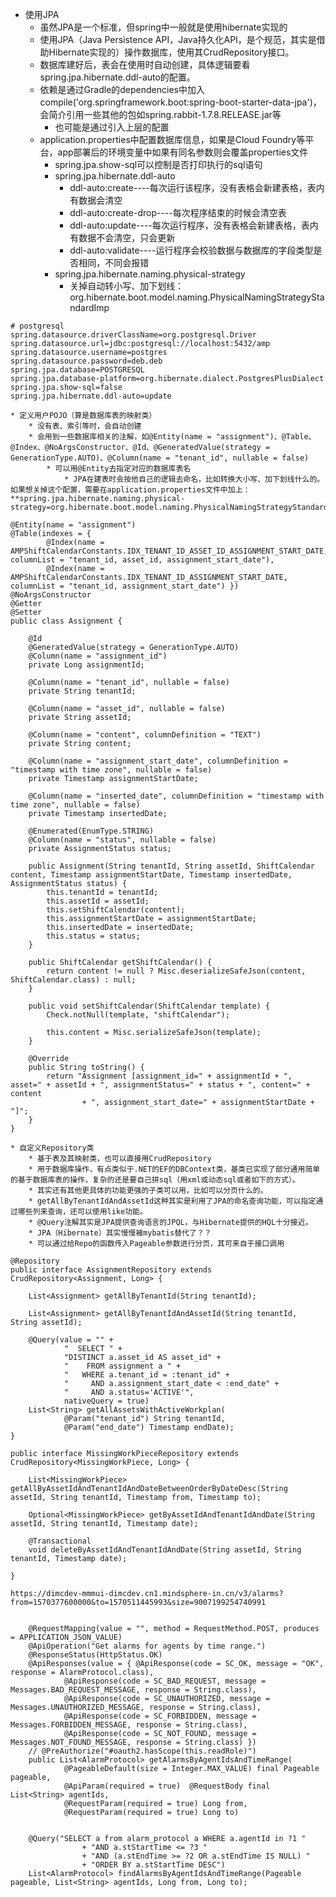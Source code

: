 * 使用JPA
    * 虽然JPA是一个标准，但spring中一般就是使用hibernate实现的
    * 使用JPA（Java Persistence API，Java持久化API，是个规范，其实是借助Hibernate实现的）操作数据库，使用其CrudRepository接口。
    * 数据库建好后，表会在使用时自动创建，具体逻辑要看spring.jpa.hibernate.ddl-auto的配置。
    * 依赖是通过Gradle的dependencies中加入compile('org.springframework.boot:spring-boot-starter-data-jpa')，会简介引用一些其他的包如spring.rabbit-1.7.8.RELEASE.jar等
        * 也可能是通过引入上层的配置
    * application.properties中配置数据库信息，如果是Cloud Foundry等平台，app部署后的环境变量中如果有同名参数则会覆盖properties文件
        * spring.jpa.show-sql可以控制是否打印执行的sql语句
        * spring.jpa.hibernate.ddl-auto
            * ddl-auto:create----每次运行该程序，没有表格会新建表格，表内有数据会清空
            * ddl-auto:create-drop----每次程序结束的时候会清空表
            * ddl-auto:update----每次运行程序，没有表格会新建表格，表内有数据不会清空，只会更新
            * ddl-auto:validate----运行程序会校验数据与数据库的字段类型是否相同，不同会报错
        * spring.jpa.hibernate.naming.physical-strategy
            * 关掉自动转小写、加下划线：org.hibernate.boot.model.naming.PhysicalNamingStrategyStandardImp

```
# postgresql
spring.datasource.driverClassName=org.postgresql.Driver
spring.datasource.url=jdbc:postgresql://localhost:5432/amp
spring.datasource.username=postgres
spring.datasource.password=deb.deb
spring.jpa.database=POSTGRESQL
spring.jpa.database-platform=org.hibernate.dialect.PostgresPlusDialect
spring.jpa.show-sql=false
spring.jpa.hibernate.ddl-auto=update

```

    * 定义用户POJO（算是数据库表的映射类）
        * 没有表、索引等时，会自动创建
        * 会用到一些数据库相关的注解，如@Entity(name = "assignment")、@Table、@Index、@NoArgsConstructor、@Id、@GeneratedValue(strategy = GenerationType.AUTO)、@Column(name = "tenant_id", nullable = false)
            * 可以用@Entity去指定对应的数据库表名
                * JPA在建表时会按他自己的逻辑去命名，比如转换大小写、加下划线什么的。如果想关掉这个配置，需要在application.properties文件中加上：**spring.jpa.hibernate.naming.physical-strategy=org.hibernate.boot.model.naming.PhysicalNamingStrategyStandardImpl**

```
@Entity(name = "assignment")
@Table(indexes = {
		@Index(name = AMPShiftCalendarConstants.IDX_TENANT_ID_ASSET_ID_ASSIGNMENT_START_DATE, columnList = "tenant_id, asset_id, assignment_start_date"),
		@Index(name = AMPShiftCalendarConstants.IDX_TENANT_ID_ASSIGNMENT_START_DATE, columnList = "tenant_id, assignment_start_date") })
@NoArgsConstructor
@Getter
@Setter
public class Assignment {

	@Id
	@GeneratedValue(strategy = GenerationType.AUTO)
	@Column(name = "assignment_id")
	private Long assignmentId;

	@Column(name = "tenant_id", nullable = false)
	private String tenantId;

	@Column(name = "asset_id", nullable = false)
	private String assetId;

	@Column(name = "content", columnDefinition = "TEXT")
	private String content;

	@Column(name = "assignment_start_date", columnDefinition = "timestamp with time zone", nullable = false)
	private Timestamp assignmentStartDate;

	@Column(name = "inserted_date", columnDefinition = "timestamp with time zone", nullable = false)
	private Timestamp insertedDate;

	@Enumerated(EnumType.STRING)
	@Column(name = "status", nullable = false)
	private AssignmentStatus status;

	public Assignment(String tenantId, String assetId, ShiftCalendar content, Timestamp assignmentStartDate, Timestamp insertedDate, AssignmentStatus status) {
		this.tenantId = tenantId;
		this.assetId = assetId;
		this.setShiftCalendar(content);
		this.assignmentStartDate = assignmentStartDate;
		this.insertedDate = insertedDate;
		this.status = status;
	}

	public ShiftCalendar getShiftCalendar() {
		return content != null ? Misc.deserializeSafeJson(content, ShiftCalendar.class) : null;
	}

	public void setShiftCalendar(ShiftCalendar template) {
		Check.notNull(template, "shiftCalendar");

		this.content = Misc.serializeSafeJson(template);
	}

	@Override
	public String toString() {
		return "Assignment [assignment_id=" + assignmentId + ", asset=" + assetId + ", assignmentStatus=" + status + ", content=" + content
				+ ", assignment_start_date=" + assignmentStartDate + "]";
	}
}

```

    * 自定义Repository类
        * 基于表及其映射类，也可以直接用CrudRepository
        * 用于数据库操作，有点类似于.NET的EF的DBContext类，基类已实现了部分通用简单的基于数据库表的操作，复杂的还是要自己拼sql（用xml或动态sql或者如下的方式）。
        * 其实还有其他更具体的功能更强的子类可以用，比如可以分页什么的。
        * getAllByTenantIdAndAssetId这种其实是利用了JPA的命名查询功能，可以指定通过哪些列来查询，还可以使用like功能。
        * @Query注解其实是JPA提供查询语言的JPQL，与Hibernate提供的HQL十分接近。
        * JPA（Hibernate）其实慢慢被mybatis替代了？？
        * 可以通过给Repo的函数传入Pageable参数进行分页，其可来自于接口调用

```
@Repository
public interface AssignmentRepository extends CrudRepository<Assignment, Long> {

	List<Assignment> getAllByTenantId(String tenantId);

	List<Assignment> getAllByTenantIdAndAssetId(String tenantId, String assetId);

	@Query(value = "" +
			"  SELECT " +
			"DISTINCT a.asset_id AS asset_id" +
			"    FROM assignment a " +
			"   WHERE a.tenant_id = :tenant_id" +
			"     AND a.assignment_start_date < :end_date" +
			"     AND a.status='ACTIVE'",
			nativeQuery = true)
	List<String> getAllAssetsWithActiveWorkplan(
			@Param("tenant_id") String tenantId,
			@Param("end_date") Timestamp endDate);
}

public interface MissingWorkPieceRepository extends CrudRepository<MissingWorkPiece, Long> {

	List<MissingWorkPiece> getAllByAssetIdAndTenantIdAndDateBetweenOrderByDateDesc(String assetId, String tenantId, Timestamp from, Timestamp to);
	
	Optional<MissingWorkPiece> getByAssetIdAndTenantIdAndDate(String assetId, String tenantId, Timestamp date);
	
	@Transactional	
	void deleteByAssetIdAndTenantIdAndDate(String assetId, String tenantId, Timestamp date);
	
}
```

```
https://dimcdev-mmmui-dimcdev.cn1.mindsphere-in.cn/v3/alarms?from=1570377600000&to=1570511445993&size=9007199254740991


    @RequestMapping(value = "", method = RequestMethod.POST, produces = APPLICATION_JSON_VALUE)
    @ApiOperation("Get alarms for agents by time range.")
    @ResponseStatus(HttpStatus.OK)
    @ApiResponses(value = { @ApiResponse(code = SC_OK, message = "OK", response = AlarmProtocol.class),
            @ApiResponse(code = SC_BAD_REQUEST, message = Messages.BAD_REQUEST_MESSAGE, response = String.class),
            @ApiResponse(code = SC_UNAUTHORIZED, message = Messages.UNAUTHORIZED_MESSAGE, response = String.class),
            @ApiResponse(code = SC_FORBIDDEN, message = Messages.FORBIDDEN_MESSAGE, response = String.class),
            @ApiResponse(code = SC_NOT_FOUND, message = Messages.NOT_FOUND_MESSAGE, response = String.class) })
    // @PreAuthorize("#oauth2.hasScope(this.readRole)")
    public List<AlarmProtocol> getAlarmsByAgentIdsAndTimeRange(
            @PageableDefault(size = Integer.MAX_VALUE) final Pageable pageable,
            @ApiParam(required = true)  @RequestBody final List<String> agentIds,
            @RequestParam(required = true) Long from,
            @RequestParam(required = true) Long to)


    @Query("SELECT a from alarm_protocol a WHERE a.agentId in ?1 "
                + "AND a.stStartTime <= ?3 "
                + "AND (a.stEndTime >= ?2 OR a.stEndTime IS NULL) "
                + "ORDER BY a.stStartTime DESC")
    List<AlarmProtocol> findAlarmsByAgentIdsAndTimeRange(Pageable pageable, List<String> agentIds, Long from, Long to);
```